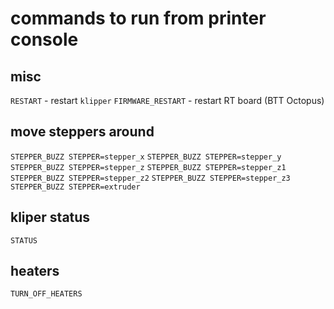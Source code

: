 # commands to run from printer console

## misc
`RESTART` - restart `klipper`
`FIRMWARE_RESTART` - restart RT board (BTT Octopus)

## move steppers around
`STEPPER_BUZZ STEPPER=stepper_x`
`STEPPER_BUZZ STEPPER=stepper_y`
`STEPPER_BUZZ STEPPER=stepper_z`
`STEPPER_BUZZ STEPPER=stepper_z1`
`STEPPER_BUZZ STEPPER=stepper_z2`
`STEPPER_BUZZ STEPPER=stepper_z3`
`STEPPER_BUZZ STEPPER=extruder`

## kliper status
`STATUS`

## heaters
`TURN_OFF_HEATERS`

